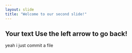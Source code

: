 ```yaml
---
layout: slide
title: "Welcome to our second slide!"
---
```

Your text
Use the left arrow to go back!
---
yeah i just commit a file
